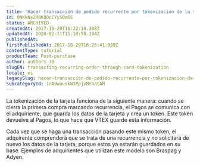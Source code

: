 ```yaml
---
title: 'Hacer transacción de pedido recurrente por tokenización de la tarjeta'
id: ONKkNx2M8KQOcCYySOm6S
status: ARCHIVED
createdAt: 2017-10-29T16:22:10.308Z
updatedAt: 2020-02-11T15:10:58.194Z
publishedAt: 
firstPublishedAt: 2017-10-29T16:26:41.089Z
contentType: tutorial
productTeam: Post-purchase
author: authors_39
slugEN: transacting-recurring-order-through-card-tokenization
locale: es
legacySlug: hacer-transaccion-de-pedido-recurrente-por-tokenizacion-de-la-tarjeta
subcategoryId: 1rA9wuuskW3PpjvMrhatAM
---
```


La tokenización de la tarjeta funciona de la siguiente manera: cuando se cierra la primera compra marcando recurrencia, el Pagos se comunica con el adquiriente, que guarda los datos de la tarjeta y crea un token. Este token devuelve al Pagos, lo que hace que VTEX guarde esta información. 

Cada vez que se haga una transacción pasando este mismo token, el adquirente comprenderá que se trata de una recurrencia y no solicitará de nuevo los datos de la tarjeta, porque estos ya estarán guardados en su base. Ejemplos de adquirientes que utilizan este modelo son Braspag y Adyen.
